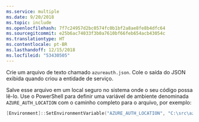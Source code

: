 ```yaml
---
ms.service: multiple
ms.date: 9/20/2018
ms.topic: include
ms.openlocfilehash: 7f7c24957d2bc0574fc0b1bf2a8ae8fe8b4dfc64
ms.sourcegitcommit: e25b6ac74033f3b0a7610bf66feb654acb43054c
ms.translationtype: HT
ms.contentlocale: pt-BR
ms.lasthandoff: 12/15/2018
ms.locfileid: "53430505"
---
```

Crie um arquivo de texto chamado `azureauth.json`. Cole o saída do JSON exibida quando criou a entidade de serviço.

Salve esse arquivo em um local seguro no sistema onde o seu código possa lê-lo. Use o PowerShell para definir uma variável de ambiente denominada `AZURE_AUTH_LOCATION` com o caminho completo para o arquivo, por exemplo:

```powershell
[Environment]::SetEnvironmentVariable("AZURE_AUTH_LOCATION", "C:\src\azureauth.json", "User")
```
